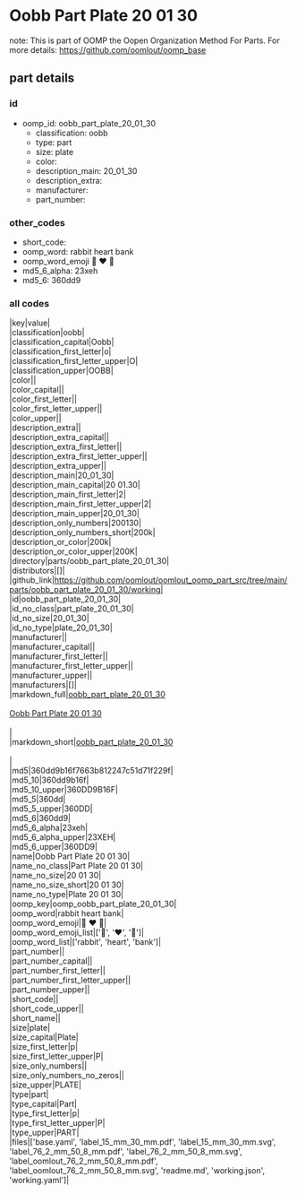 # Oobb Part Plate 20 01 30  

note: This is part of OOMP the Oopen Organization Method For Parts. For more details: https://github.com/oomlout/oomp_base

##  part details





### id
* oomp_id: oobb_part_plate_20_01_30
  * classification: oobb
  * type: part
  * size: plate
  * color: 
  * description_main: 20_01_30
  * description_extra: 
  * manufacturer: 
  * part_number: 

### other_codes
* short_code: 
* oomp_word: rabbit heart bank
* oomp_word_emoji :rabbit: :heart: :bank:
* md5_6_alpha: 23xeh
* md5_6: 360dd9

### all codes 
|key|value|  
|classification|oobb|  
|classification_capital|Oobb|  
|classification_first_letter|o|  
|classification_first_letter_upper|O|  
|classification_upper|OOBB|  
|color||  
|color_capital||  
|color_first_letter||  
|color_first_letter_upper||  
|color_upper||  
|description_extra||  
|description_extra_capital||  
|description_extra_first_letter||  
|description_extra_first_letter_upper||  
|description_extra_upper||  
|description_main|20_01_30|  
|description_main_capital|20 01.30|  
|description_main_first_letter|2|  
|description_main_first_letter_upper|2|  
|description_main_upper|20_01_30|  
|description_only_numbers|200130|  
|description_only_numbers_short|200k|  
|description_or_color|200k|  
|description_or_color_upper|200K|  
|directory|parts/oobb_part_plate_20_01_30|  
|distributors|[]|  
|github_link|https://github.com/oomlout/oomlout_oomp_part_src/tree/main/parts/oobb_part_plate_20_01_30/working|  
|id|oobb_part_plate_20_01_30|  
|id_no_class|part_plate_20_01_30|  
|id_no_size|20_01_30|  
|id_no_type|plate_20_01_30|  
|manufacturer||  
|manufacturer_capital||  
|manufacturer_first_letter||  
|manufacturer_first_letter_upper||  
|manufacturer_upper||  
|manufacturers|[]|  
|markdown_full|[oobb_part_plate_20_01_30](https://github.com/oomlout/oomlout_oomp_part_src/tree/main/parts/oobb_part_plate_20_01_30/working)<br>[](https://github.com/oomlout/oomlout_oomp_part_src/tree/main/parts/oobb_part_plate_20_01_30/working)<br>[Oobb Part Plate 20 01 30](https://github.com/oomlout/oomlout_oomp_part_src/tree/main/parts/oobb_part_plate_20_01_30/working)<br><br>|  
|markdown_short|[oobb_part_plate_20_01_30](https://github.com/oomlout/oomlout_oomp_part_src/tree/main/parts/oobb_part_plate_20_01_30/working)<br><br>|  
|md5|360dd9b16f7663b812247c51d71f229f|  
|md5_10|360dd9b16f|  
|md5_10_upper|360DD9B16F|  
|md5_5|360dd|  
|md5_5_upper|360DD|  
|md5_6|360dd9|  
|md5_6_alpha|23xeh|  
|md5_6_alpha_upper|23XEH|  
|md5_6_upper|360DD9|  
|name|Oobb Part Plate 20 01 30|  
|name_no_class|Part Plate 20 01 30|  
|name_no_size|20 01 30|  
|name_no_size_short|20 01 30|  
|name_no_type|Plate 20 01 30|  
|oomp_key|oomp_oobb_part_plate_20_01_30|  
|oomp_word|rabbit heart bank|  
|oomp_word_emoji|:rabbit: :heart: :bank:|  
|oomp_word_emoji_list|[':rabbit:', ':heart:', ':bank:']|  
|oomp_word_list|['rabbit', 'heart', 'bank']|  
|part_number||  
|part_number_capital||  
|part_number_first_letter||  
|part_number_first_letter_upper||  
|part_number_upper||  
|short_code||  
|short_code_upper||  
|short_name||  
|size|plate|  
|size_capital|Plate|  
|size_first_letter|p|  
|size_first_letter_upper|P|  
|size_only_numbers||  
|size_only_numbers_no_zeros||  
|size_upper|PLATE|  
|type|part|  
|type_capital|Part|  
|type_first_letter|p|  
|type_first_letter_upper|P|  
|type_upper|PART|  
|files|['base.yaml', 'label_15_mm_30_mm.pdf', 'label_15_mm_30_mm.svg', 'label_76_2_mm_50_8_mm.pdf', 'label_76_2_mm_50_8_mm.svg', 'label_oomlout_76_2_mm_50_8_mm.pdf', 'label_oomlout_76_2_mm_50_8_mm.svg', 'readme.md', 'working.json', 'working.yaml']|  
